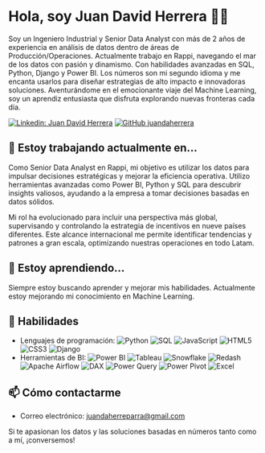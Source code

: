 # Hola, soy Juan David Herrera 👋🏻

Soy un Ingeniero Industrial y Senior Data Analyst con más de 2 años de experiencia en análisis de datos dentro de áreas de Producción/Operaciones. Actualmente trabajo en Rappi, navegando el mar de los datos con pasión y dinamismo. Con habilidades avanzadas en SQL, Python, Django y Power BI. Los números son mi segundo idioma y me encanta usarlos para diseñar estrategias de alto impacto e innovadoras soluciones. Aventurándome en el emocionante viaje del Machine Learning, soy un aprendiz entusiasta que disfruta explorando nuevas fronteras cada día.

[![Linkedin: Juan David Herrera](https://img.shields.io/badge/-JuanDavidHerrera-blue?style=flat-square&logo=Linkedin&logoColor=white&link=https://www.linkedin.com/in/juan-david-herrera/)](https://www.linkedin.com/in/juan-david-herrera/)
[![GitHub juandaherrera](https://img.shields.io/github/followers/juandaherrera?label=followers&style=social)](https://github.com/juandaherrera)

## 🔭 Estoy trabajando actualmente en...

Como Senior Data Analyst en Rappi, mi objetivo es utilizar los datos para impulsar decisiones estratégicas y mejorar la eficiencia operativa. Utilizo herramientas avanzadas como Power BI, Python y SQL para descubrir insights valiosos, ayudando a la empresa a tomar decisiones basadas en datos sólidos.

Mi rol ha evolucionado para incluir una perspectiva más global, supervisando y controlando la estrategia de incentivos en nueve países diferentes. Este alcance internacional me permite identificar tendencias y patrones a gran escala, optimizando nuestras operaciones en todo Latam.

## 🌱 Estoy aprendiendo...

Siempre estoy buscando aprender y mejorar mis habilidades. Actualmente estoy mejorando mi conocimiento en Machine Learning.

## 💼 Habilidades

- Lenguajes de programación: ![Python](https://img.shields.io/badge/-Python-3776AB?logo=python&logoColor=white) ![SQL](https://img.shields.io/badge/-SQL-4479A1?logo=sql&logoColor=white) ![JavaScript](https://img.shields.io/badge/-JavaScript-F7DF1E?logo=javascript&logoColor=black) ![HTML5](https://img.shields.io/badge/-HTML5-E34F26?logo=html5&logoColor=white) ![CSS3](https://img.shields.io/badge/-CSS3-1572B6?logo=css3&logoColor=white) ![Django](https://img.shields.io/badge/-Django-092E20?logo=django&logoColor=white)
- Herramientas de BI: ![Power BI](https://img.shields.io/badge/-PowerBI-F2C811?logo=power-bi&logoColor=black) ![Tableau](https://img.shields.io/badge/-Tableau-E97627?logo=tableau&logoColor=white) ![Snowflake](https://img.shields.io/badge/-Snowflake-4299E1?logo=snowflake&logoColor=white) ![Redash](https://img.shields.io/badge/-Redash-F50057?logo=redash&logoColor=white) ![Apache Airflow](https://img.shields.io/badge/-Apache%20Airflow-017CEE?logo=apache-airflow&logoColor=white) ![DAX](https://img.shields.io/badge/-DAX-FF8C00) ![Power Query](https://img.shields.io/badge/-PowerQuery-FF8C00) ![Power Pivot](https://img.shields.io/badge/-PowerPivot-2d572c) ![Excel](https://img.shields.io/badge/-Excel-217346?logo=microsoft-excel&logoColor=white)


## 📫 Cómo contactarme

- Correo electrónico: [juandaherreparra@gmail.com](mailto:juandaherreparra@gmail.com)

Si te apasionan los datos y las soluciones basadas en números tanto como a mí, ¡conversemos!
